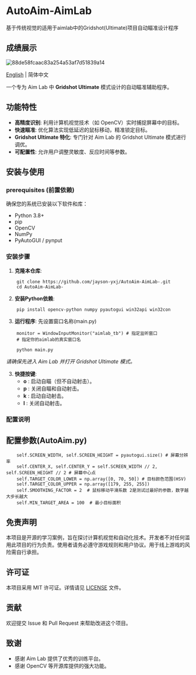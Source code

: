 # AutoAim-AimLab
基于传统视觉的适用于aimlab中的Gridshot(Ultimate)项目自动瞄准设计程序
## 成绩展示
![88de58fcaac83a254a53af7d51839a14](https://github.com/user-attachments/assets/f1a8cd51-04c6-4ffe-b73d-d1b9b92e2f72)

[English](README.md) | 简体中文

一个专为 Aim Lab 中 **Gridshot Ultimate** 模式设计的自动瞄准辅助程序。

## 功能特性

*   **高精度识别**: 利用计算机视觉技术（如 OpenCV）实时捕捉屏幕中的目标。
*   **快速瞄准**: 优化算法实现低延迟的鼠标移动，精准锁定目标。
*   **Gridshot Ultimate 特化**: 专门针对 Aim Lab 的 Gridshot Ultimate 模式进行调优。
*   **可配置性**: 允许用户调整灵敏度、反应时间等参数。

## 安装与使用

###  prerequisites (前置依赖)

确保您的系统已安装以下软件和库：

*   Python 3.8+
*   pip
*   OpenCV
*   NumPy
*   PyAutoGUI / pynput

### 安装步骤

1.  **克隆本仓库**:
```
    git clone https://github.com/jayson-yxj/AutoAim-AimLab-.git
    cd AutoAim-AimLab-
```

2.  **安装Python依赖**:
```
    pip install opencv-python numpy pyautogui win32api win32con
```

3.  **运行程序**:
    先设置窗口名称(main.py)
```
    monitor = WindowInputMonitor("aimlab_tb") # 指定监听窗口
    # 指定你的aimlab的真实窗口名
```
```
    python main.py
```
*请确保先进入 Aim Lab 并打开 Gridshot Ultimate 模式。*

3.  **快捷按键**:
    *   **o** : 启动自瞄（但不自动射击）。
    *   **p** : 关闭自瞄和自动射击。
    *   **k** : 启动自动射击。
    *   **l** : 关闭自动射击。

### 配置说明

## 配置参数(AutoAim.py)
        self.SCREEN_WIDTH, self.SCREEN_HEIGHT = pyautogui.size() # 屏幕分辨率
        self.CENTER_X, self.CENTER_Y = self.SCREEN_WIDTH // 2, self.SCREEN_HEIGHT // 2 # 屏幕中心点
        self.TARGET_COLOR_LOWER = np.array([0, 70, 50]) # 目标颜色范围(HSV)
        self.TARGET_COLOR_UPPER = np.array([179, 255, 255])
        self.SMOOTHING_FACTOR = 2  # 鼠标移动平滑系数 2是测试过最好的参数，数字越大步长越大
        self.MIN_TARGET_AREA = 100  # 最小目标面积



## 免责声明

本项目是开源的学习案例，旨在探讨计算机视觉和自动化技术。开发者不对任何滥用此项目的行为负责。使用者请务必遵守游戏规则和用户协议。用于线上游戏的风险需自行承担。

## 许可证

本项目采用 MIT 许可证。详情请见 [LICENSE](LICENSE) 文件。

## 贡献

欢迎提交 Issue 和 Pull Request 来帮助改进这个项目。

## 致谢

*   感谢 Aim Lab 提供了优秀的训练平台。
*   感谢 OpenCV 等开源库提供的强大功能。

